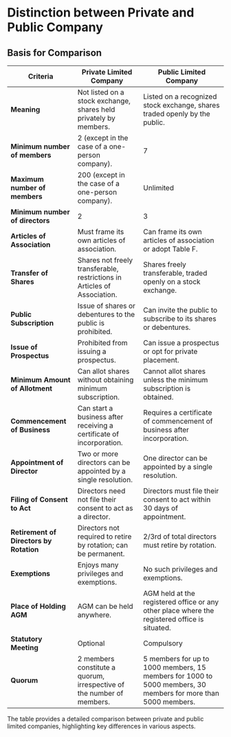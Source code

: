 # Distinction between Private and Public Company

## **Basis for Comparison**
| **Criteria**                       | **Private Limited Company**                                                | **Public Limited Company**                                             |
|------------------------------------|------------------------------------------------------------------------------|------------------------------------------------------------------------|
| **Meaning**                        | Not listed on a stock exchange, shares held privately by members.           | Listed on a recognized stock exchange, shares traded openly by the public. |
| **Minimum number of members**      | 2 (except in the case of a one-person company).                             | 7                                                                    |
| **Maximum number of members**      | 200 (except in the case of a one-person company).                           | Unlimited                                                            |
| **Minimum number of directors**    | 2                                                                            | 3                                                                    |
| **Articles of Association**         | Must frame its own articles of association.                                  | Can frame its own articles of association or adopt Table F.           |
| **Transfer of Shares**              | Shares not freely transferable, restrictions in Articles of Association.    | Shares freely transferable, traded openly on a stock exchange.         |
| **Public Subscription**             | Issue of shares or debentures to the public is prohibited.                  | Can invite the public to subscribe to its shares or debentures.       |
| **Issue of Prospectus**             | Prohibited from issuing a prospectus.                                        | Can issue a prospectus or opt for private placement.                  |
| **Minimum Amount of Allotment**    | Can allot shares without obtaining minimum subscription.                    | Cannot allot shares unless the minimum subscription is obtained.     |
| **Commencement of Business**       | Can start a business after receiving a certificate of incorporation.        | Requires a certificate of commencement of business after incorporation. |
| **Appointment of Director**        | Two or more directors can be appointed by a single resolution.               | One director can be appointed by a single resolution.                |
| **Filing of Consent to Act**       | Directors need not file their consent to act as a director.                  | Directors must file their consent to act within 30 days of appointment. |
| **Retirement of Directors by Rotation** | Directors not required to retire by rotation; can be permanent.         | 2/3rd of total directors must retire by rotation.                   |
| **Exemptions**                     | Enjoys many privileges and exemptions.                                       | No such privileges and exemptions.                                    |
| **Place of Holding AGM**           | AGM can be held anywhere.                                                    | AGM held at the registered office or any other place where the registered office is situated. |
| **Statutory Meeting**               | Optional                                                                   | Compulsory                                                            |
| **Quorum**                         | 2 members constitute a quorum, irrespective of the number of members.       | 5 members for up to 1000 members, 15 members for 1000 to 5000 members, 30 members for more than 5000 members. |

The table provides a detailed comparison between private and public limited companies, highlighting key differences in various aspects.
